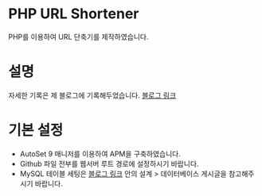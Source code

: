 # PHP URL Shortener
PHP를 이용하여 URL 단축기를 제작하였습니다.

# 설명
자세한 기록은 제 블로그에 기록해두었습니다. [블로그 링크](https://khlug.org/folio/28919 "블로그 링크")

# 기본 설정
+ AutoSet 9 매니저를 이용하여 APM을 구축하였습니다.
+ Github 파일 전부를 웹서버 루트 경로에 설정하시기 바랍니다.
+ MySQL 테이블 세팅은 [블로그 링크](https://khlug.org/folio/28919 "블로그 링크") 안의 설계 > 데이터베이스 게시글을 참고해주시기 바랍니다.
